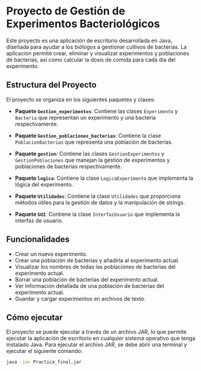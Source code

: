 # Proyecto de Gestión de Experimentos Bacteriológicos

Este proyecto es una aplicación de escritorio desarrollada en Java, diseñada para ayudar a los biólogos a gestionar cultivos de bacterias. La aplicación permite crear, eliminar y visualizar experimentos y poblaciones de bacterias, así como calcular la dosis de comida para cada día del experimento.

## Estructura del Proyecto

El proyecto se organiza en los siguientes paquetes y clases:

- **Paquete `Gestion_experimentos`**: Contiene las clases `Experimento` y `Bacteria` que representan un experimento y una bacteria respectivamente.

- **Paquete `Gestion_poblaciones_bacterias`**: Contiene la clase `PoblacionBacterias` que representa una población de bacterias.

- **Paquete `gestion`**: Contiene las clases `GestionExperimentos` y `GestionPoblaciones` que manejan la gestión de experimentos y poblaciones de bacterias respectivamente.

- **Paquete `logica`**: Contiene la clase `LogicaExperimento` que implementa la lógica del experimento.

- **Paquete `Utilidades`**: Contiene la clase `Utilidades` que proporciona métodos útiles para la gestión de datos y la manipulación de strings.

- **Paquete `GUI`**: Contiene la clase `InterfazUsuario` que implementa la interfaz de usuario.

## Funcionalidades

- Crear un nuevo experimento.
- Crear una población de bacterias y añadirla al experimento actual.
- Visualizar los nombres de todas las poblaciones de bacterias del experimento actual.
- Borrar una población de bacterias del experimento actual.
- Ver información detallada de una población de bacterias del experimento actual.
- Guardar y cargar experimentos en archivos de texto.

## Cómo ejecutar

El proyecto se puede ejecutar a través de un archivo JAR, lo que permite ejecutar la aplicación de escritorio en cualquier sistema operativo que tenga instalado Java. Para ejecutar el archivo JAR, se debe abrir una terminal y ejecutar el siguiente comando:

```bash
java -jar Practica_final.jar

